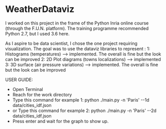 # WeatherDataviz
I worked on this project in the frame of the Python Inria online course (through the F.U.N. platform). The training programme recommended Python 2.7, but I used 3.6 here. 

As I aspire to be data scientist, I chose the one project requiring visualization.
The goal was to use the dataviz libraries to represent :
1: Histograms (temperatures) --> implemented. The overall is fine but the look can be improved
2: 2D Plot diagrams (towns localizations) --> implemented
3: 3D surface (air pressure variations) --> implemented. The overall is fine but the look can be improved

USER GUIDE:
- Open Terminal
- Reach for the work directory
- Type this command for example 1: python ./main.py -n 'Paris' --1d data/cities_idf.json
- or Type this command for example 2: python ./main.py -n 'Paris' --2d data/cities_idf.json
- Press enter and wait for the graph to show up.
